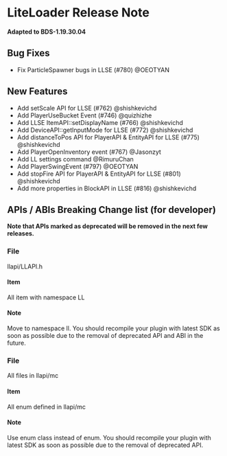 <!-- Version: 2.7.0 -->

# LiteLoader Release Note

**Adapted to BDS-1.19.30.04**

## Bug Fixes

- Fix ParticleSpawner bugs in LLSE (#780) @OEOTYAN

## New Features

- Add setScale API for LLSE (#762) @shishkevichd
- Add PlayerUseBucket Event (#746) @quizhizhe
- Add LLSE ItemAPI::setDisplayName (#766) @shishkevichd
- Add DeviceAPI::getInputMode for LLSE (#772) @shishkevichd
- Add distanceToPos API for PlayerAPI & EntityAPI for LLSE (#775) @shishkevichd
- Add PlayerOpenInventory event (#767) @Jasonzyt
- Add LL settings command @RimuruChan
- Add PlayerSwingEvent (#797) @OEOTYAN
- Add stopFire API for PlayerAPI & EntityAPI for LLSE (#801) @shishkevichd
- Add more properties in BlockAPI in LLSE (#816) @shishkevichd

## APIs / ABIs Breaking Change list (for developer)

**Note that APIs marked as deprecated will be removed in the next few releases.**

### File

llapi/LLAPI.h

#### Item

All item with namespace LL

#### Note

Move to namespace ll. You should recompile your plugin with latest SDK as soon as possible due to the removal of
deprecated API and ABI in the future.

### File

All files in llapi/mc

#### Item

All enum defined in llapi/mc

#### Note

Use enum class instead of enum. You should recompile your plugin with latest SDK as soon as possible due to the removal
of deprecated API.
